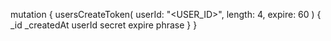 mutation {
    usersCreateToken(
        userId: "<USER_ID>",
        length: 4,
        expire: 60
    ) {
        _id
        _createdAt
        userId
        secret
        expire
        phrase
    }
}
